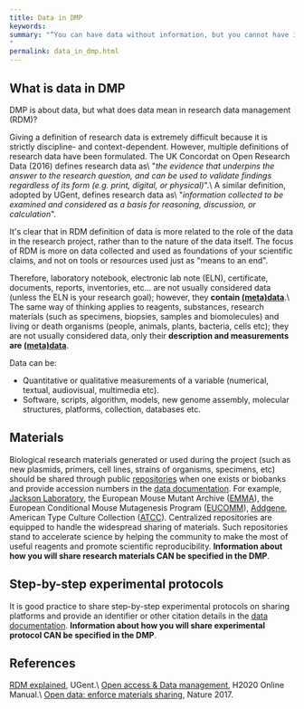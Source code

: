 ```yaml
---
title: Data in DMP
keywords:
summary: "“You can have data without information, but you cannot have information without data.” Daniel Keys Moran.
"
permalink: data_in_dmp.html
---
```

## What is data in DMP
DMP is about data, but what does data mean in research data management (RDM)?

Giving a definition of research data is extremely difficult because it is strictly discipline- and context-dependent. However, multiple definitions of research data have been formulated. The UK Concordat on Open Research Data (2016) defines research data as\\
"*the evidence that underpins the answer to the research question, and can be used to validate findings regardless of its form (e.g. print, digital, or physical)*".\\
A similar definition, adopted by UGent, defines research data as\\
"*information collected to be examined and considered as a basis for reasoning, discussion, or calculation*".

It's clear that in RDM definition of data is more related to the role of the data in the research project, rather than to the nature of the data itself. The focus of RDM is more on data collected and used as foundations of your scientific claims, and not on tools or resources used just as "means to an end".

Therefore, laboratory notebook, electronic lab note (ELN), certificate, documents, reports, inventories, etc... are not usually considered data (unless the ELN is your research goal); however, they **contain [(meta)data](metadata)**.\\
The same way of thinking applies to reagents, substances, research materials (such as specimens, biopsies, samples and biomolecules) and living or death organisms (people, animals, plants, bacteria, cells etc); they are not usually considered data, only their **description and measurements are [(meta)data](metadata)**.

Data can be:
* Quantitative or qualitative measurements of a variable (numerical, textual, audiovisual, multimedia etc).
* Software, scripts, algorithm, models, new genome assembly, molecular structures, platforms, collection, databases etc.

## Materials
Biological research materials generated or used during the project (such as new plasmids, primers, cell lines, strains of organisms, specimens, etc) should be shared through public [repositories](https://www.nature.com/nature-research/editorial-policies/reporting-standards#availability-of-materials) when one exists or biobanks and provide accession numbers in the [data documentation](data_documentation). For example, [Jackson Laboratory](https://www.jax.org), the European Mouse Mutant Archive ([EMMA](https://www.infrafrontier.eu)), the European Conditional Mouse Mutagenesis Program ([EUCOMM](https://www.mousephenotype.org/about-impc/about-ikmc/eucomm/)), [Addgene](http://www.addgene.org), American Type Culture Collection ([ATCC](https://www.lgcstandards-atcc.org)). Centralized repositories are equipped to handle the widespread sharing of materials. Such repositories stand to accelerate science by helping the community to make the most of useful reagents and promote scientific reproducibility. **Information about how you will share research materials CAN be specified in the DMP**.

## Step-by-step experimental protocols
It is good practice to share step-by-step experimental protocols on sharing platforms and provide an identifier or other citation details in the [data documentation](data_documentation). **Information about how you will share experimental protocol CAN be specified in the DMP**.

## References
[RDM explained](https://www.ugent.be/en/research/datamanagement/why/rdm-explained.htm#Whatareresearchdata?), UGent.\\
[Open access & Data management](https://ec.europa.eu/research/participants/docs/h2020-funding-guide/cross-cutting-issues/open-access-data-management/open-access_en.htm), H2020 Online Manual.\\
[Open data: enforce materials sharing](https://doi.org/10.1038/547403a), Nature 2017.
